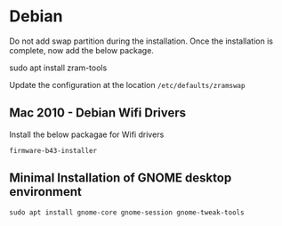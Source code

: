 # Debian

Do not add swap partition during the installation. Once the installation is complete, now add the below package.

sudo apt install zram-tools

Update the configuration at the location `/etc/defaults/zramswap`

## Mac 2010 - Debian Wifi Drivers

Install the below packagae for Wifi drivers

```firmware-b43-installer```

## Minimal Installation of GNOME desktop environment

```sudo apt install gnome-core gnome-session gnome-tweak-tools```